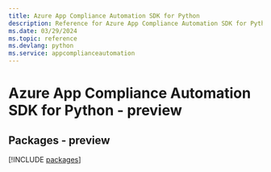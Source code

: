 ```yaml
---
title: Azure App Compliance Automation SDK for Python
description: Reference for Azure App Compliance Automation SDK for Python
ms.date: 03/29/2024
ms.topic: reference
ms.devlang: python
ms.service: appcomplianceautomation
---
```

# Azure App Compliance Automation SDK for Python - preview
## Packages - preview
[!INCLUDE [packages](app-compliance-automation-index.md)]